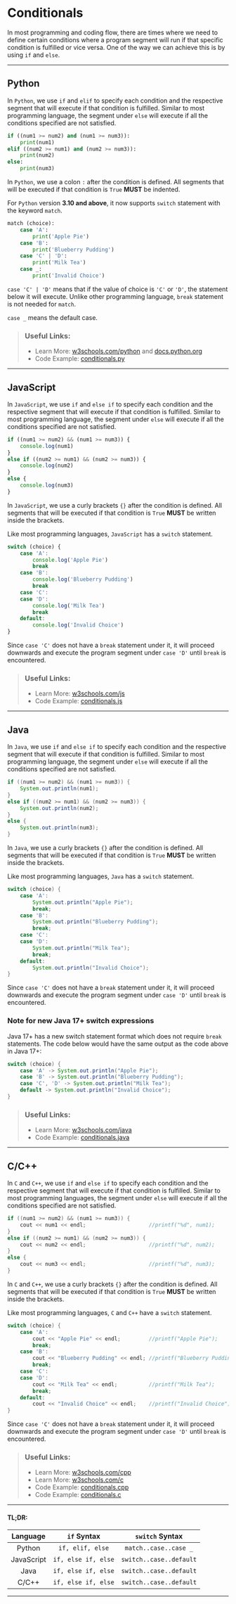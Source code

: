 # Conditionals

In most programming and coding flow, there are times where we need to define certain conditions where a program segment will run if that specific condition is fulfilled or vice versa. One of the way we can achieve this is by using `if` and `else`.

---

## Python

In `Python`, we use `if` and `elif` to specify each condition and the respective segment that will execute if that condition is fulfilled. Similar to most programming language, the segment under `else` will execute if all the conditions specified are not satisfied.

```py
if ((num1 >= num2) and (num1 >= num3)):    
    print(num1)
elif ((num2 >= num1) and (num2 >= num3)):  
    print(num2)
else:
    print(num3)
```

In `Python`, we use a colon `:` after the condition is defined. All segments that will be executed if that condition is `True` **MUST** be indented.

For `Python` version **3.10 and above**, it now supports `switch` statement with the keyword `match`.

```py
match (choice):
    case 'A':
        print('Apple Pie')
    case 'B':
        print('Blueberry Pudding')
    case 'C' | 'D':
        print('Milk Tea')
    case _:
        print('Invalid Choice')
```

`case 'C' | 'D'` means that if the value of choice is `'C'` or `'D'`, the statement below it will execute. Unlike other programming language, `break` statement is not needed for `match`. 

`case _` means the default case.

> ### Useful Links:
> 
> * Learn More: [w3schools.com/python](https://www.w3schools.com/python/python_conditions.asp) and [docs.python.org](https://docs.python.org/3/whatsnew/3.10.html#pep-634-structural-pattern-matching)
> * Code Example: [conditionals.py](https://github.com/LimJY03/SyntaxComparison/blob/main/04.%20Conditionals/Sample%20Codes/conditionals.py)

---

## JavaScript

In `JavaScript`, we use `if` and `else if` to specify each condition and the respective segment that will execute if that condition is fulfilled. Similar to most programming language, the segment under `else` will execute if all the conditions specified are not satisfied.

```js
if ((num1 >= num2) && (num1 >= num3)) {
    console.log(num1)
}
else if ((num2 >= num1) && (num2 >= num3)) {
    console.log(num2)
}
else {
    console.log(num3)
}
```

In `JavaScript`, we use a curly brackets `{}` after the condition is defined. All segments that will be executed if that condition is `True` **MUST** be written inside the brackets.

Like most programming languages, `JavaScript` has a `switch` statement.

```js
switch (choice) {
    case 'A':
        console.log('Apple Pie')
        break
    case 'B':
        console.log('Blueberry Pudding')
        break
    case 'C':
    case 'D':
        console.log('Milk Tea')
        break
    default:
        console.log('Invalid Choice')
}
```

Since `case 'C'` does not have a `break` statement under it, it will proceed downwards and execute the program segment under `case 'D'` until `break` is encountered.

> ### Useful Links:
> 
> * Learn More: [w3schools.com/js](https://www.w3schools.com/js/js_if_else.asp)
> * Code Example: [conditionals.js](https://github.com/LimJY03/SyntaxComparison/blob/main/04.%20Conditionals/Sample%20Codes/conditionals.js)

---

## Java

In `Java`, we use `if` and `else if` to specify each condition and the respective segment that will execute if that condition is fulfilled. Similar to most programming language, the segment under `else` will execute if all the conditions specified are not satisfied.

```java
if ((num1 >= num2) && (num1 >= num3)) {
    System.out.println(num1);
}
else if ((num2 >= num1) && (num2 >= num3)) {
    System.out.println(num2);
}
else {
    System.out.println(num3);
}
```

In `Java`, we use a curly brackets `{}` after the condition is defined. All segments that will be executed if that condition is `True` **MUST** be written inside the brackets.

Like most programming languages, `Java` has a `switch` statement.

```java
switch (choice) {
    case 'A':
        System.out.println("Apple Pie");
        break;
    case 'B':
        System.out.println("Blueberry Pudding");
        break;
    case 'C':
    case 'D':
        System.out.println("Milk Tea");
        break;
    default:
        System.out.println("Invalid Choice");
}
```

Since `case 'C'` does not have a `break` statement under it, it will proceed downwards and execute the program segment under `case 'D'` until `break` is encountered.

### Note for new Java 17+ switch expressions

Java 17+ has a new switch statement format which does not require `break` statements. The code below would have the same output as the code above in Java 17+:

```java
switch (choice) {
    case 'A' -> System.out.println("Apple Pie");
    case 'B' -> System.out.println("Blueberry Pudding");
    case 'C', 'D' -> System.out.println("Milk Tea");
    default -> System.out.println("Invalid Choice");
}
```

> ### Useful Links:
> 
> * Learn More: [w3schools.com/java](https://www.w3schools.com/java/java_conditions.asp)
> * Code Example: [conditionals.java](https://github.com/LimJY03/SyntaxComparison/blob/main/04.%20Conditionals/Sample%20Codes/conditionals.java)

---

## C/C++

In `C` and `C++`, we use `if` and `else if` to specify each condition and the respective segment that will execute if that condition is fulfilled. Similar to most programming languages, the segment under `else` will execute if all the conditions specified are not satisfied.

```cpp
if ((num1 >= num2) && (num1 >= num3)) {
    cout << num1 << endl;                    //printf("%d", num1);
}
else if ((num2 >= num1) && (num2 >= num3)) {
    cout << num2 << endl;                    //printf("%d", num2);
}
else {
    cout << num3 << endl;                    //printf("%d", num3);
}
```

In `C` and `C++`, we use a curly brackets `{}` after the condition is defined. All segments that will be executed if that condition is `True` **MUST** be written inside the brackets.

Like most programming languages, `C` and `C++` have a `switch` statement.

```cpp
switch (choice) {
    case 'A':
        cout << "Apple Pie" << endl;         //printf("Apple Pie");
        break;
    case 'B':
        cout << "Blueberry Pudding" << endl; //printf("Blueberry Pudding");
        break;
    case 'C':
    case 'D':
        cout << "Milk Tea" << endl;          //printf("Milk Tea");
        break;
    default:
        cout << "Invalid Choice" << endl;    //printf("Invalid Choice");
}
```

Since `case 'C'` does not have a `break` statement under it, it will proceed downwards and execute the program segment under `case 'D'` until `break` is encountered.

> ### Useful Links:
> 
> * Learn More: [w3schools.com/cpp](https://www.w3schools.com/cpp/cpp_conditions.asp)
> * Learn More: [w3schools.com/c](https://www.w3schools.com/c/c_conditions.php)
> * Code Example: [conditionals.cpp](https://github.com/LimJY03/SyntaxComparison/blob/main/04.%20Conditionals/Sample%20Codes/conditionals.cpp)
> * Code Example: [conditionals.c](https://github.com/LimJY03/SyntaxComparison/blob/main/04.%20Conditionals/Sample%20Codes/conditionals.c)

---

#### TL;DR:

| Language | `if` Syntax | `switch` Syntax |
| :---: | :---: | :---: | 
| Python | `if, elif, else` | `match..case..case _` |
| JavaScript | `if, else if, else` | `switch..case..default` |
| Java | `if, else if, else` | `switch..case..default` |
| C/C++ | `if, else if, else` | `switch..case..default` |

---
